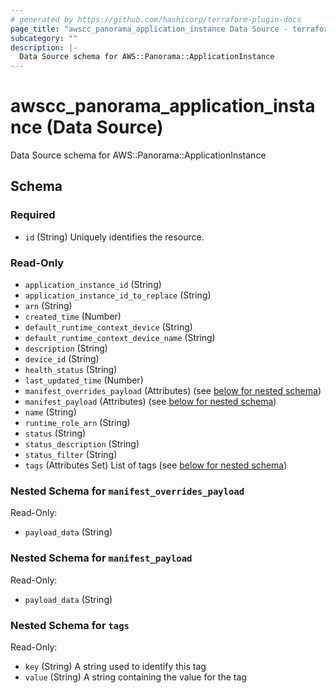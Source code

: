 ```yaml
---
# generated by https://github.com/hashicorp/terraform-plugin-docs
page_title: "awscc_panorama_application_instance Data Source - terraform-provider-awscc"
subcategory: ""
description: |-
  Data Source schema for AWS::Panorama::ApplicationInstance
---
```


# awscc_panorama_application_instance (Data Source)

Data Source schema for AWS::Panorama::ApplicationInstance



<!-- schema generated by tfplugindocs -->
## Schema

### Required

- `id` (String) Uniquely identifies the resource.

### Read-Only

- `application_instance_id` (String)
- `application_instance_id_to_replace` (String)
- `arn` (String)
- `created_time` (Number)
- `default_runtime_context_device` (String)
- `default_runtime_context_device_name` (String)
- `description` (String)
- `device_id` (String)
- `health_status` (String)
- `last_updated_time` (Number)
- `manifest_overrides_payload` (Attributes) (see [below for nested schema](#nestedatt--manifest_overrides_payload))
- `manifest_payload` (Attributes) (see [below for nested schema](#nestedatt--manifest_payload))
- `name` (String)
- `runtime_role_arn` (String)
- `status` (String)
- `status_description` (String)
- `status_filter` (String)
- `tags` (Attributes Set) List of tags (see [below for nested schema](#nestedatt--tags))

<a id="nestedatt--manifest_overrides_payload"></a>
### Nested Schema for `manifest_overrides_payload`

Read-Only:

- `payload_data` (String)


<a id="nestedatt--manifest_payload"></a>
### Nested Schema for `manifest_payload`

Read-Only:

- `payload_data` (String)


<a id="nestedatt--tags"></a>
### Nested Schema for `tags`

Read-Only:

- `key` (String) A string used to identify this tag
- `value` (String) A string containing the value for the tag
